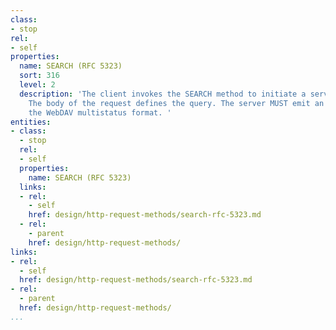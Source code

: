 ```yaml
---
class:
- stop
rel:
- self
properties:
  name: SEARCH (RFC 5323)
  sort: 316
  level: 2
  description: 'The client invokes the SEARCH method to initiate a server-side search.
    The body of the request defines the query. The server MUST emit an entity matching
    the WebDAV multistatus format. '
entities:
- class:
  - stop
  rel:
  - self
  properties:
    name: SEARCH (RFC 5323)
  links:
  - rel:
    - self
    href: design/http-request-methods/search-rfc-5323.md
  - rel:
    - parent
    href: design/http-request-methods/
links:
- rel:
  - self
  href: design/http-request-methods/search-rfc-5323.md
- rel:
  - parent
  href: design/http-request-methods/
...
```

